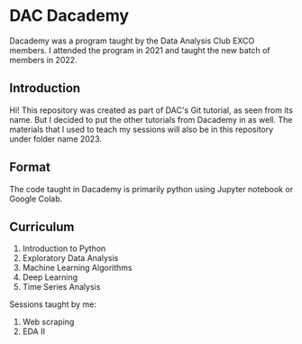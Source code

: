 # DAC Dacademy
Dacademy was a program taught by the Data Analysis Club EXCO members. I attended the program in 2021 and taught the new batch of members in 2022. 

## Introduction
Hi! This repository was created as part of DAC's Git tutorial, as seen from its name. But I decided to put the other tutorials from Dacademy in as well. The materials that I used to teach my sessions will also be in this repository under folder name 2023.

## Format
The code taught in Dacademy is primarily python using Jupyter notebook or Google Colab.

## Curriculum
1. Introduction to Python
2. Exploratory Data Analysis
3. Machine Learning Algorithms
4. Deep Learning
5. Time Series Analysis

Sessions taught by me:
1. Web scraping
2. EDA II
